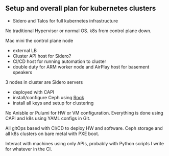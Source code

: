 ## Setup and overall plan for kubernetes clusters

* Sidero and Talos for full kubernetes infrastructure

No traditional Hypervisor or normal OS. k8s from control plane down.

Mac mini the control plane node
- external LB
- Cluster API host for Sidero?
- CI/CD host for running automation to cluster
- double duty for ARM worker node and AirPlay host for basement speakers

3 nodes in cluster are Sidero servers
- deployed with CAPI
- install/configure Ceph using [Rook](https://www.talos.dev/v1.0/kubernetes-guides/configuration/ceph-with-rook/)
- install all keys and setup for clustering

No Anisble or Pulumi for HW or VM configuration. Everything is done using CAPI and k8s using YAML configs in Git.

All gitOps based with CI/CD to deploy HW and software. Ceph storage and all k8s clusters on bare metal with PXE boot.

Interact with machines using only APIs, probably with Python scripts I write for whatever in the CI.